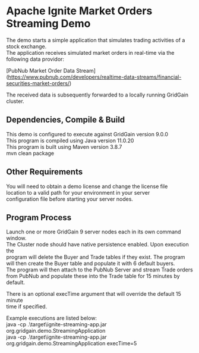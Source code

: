# Apache Ignite Market Orders Streaming Demo  

The demo starts a simple application that simulates trading activities of a stock exchange.   
The application receives simulated market orders in real-time via the following data providor:  

[PubNub Market Order Data Stream]  
(https://www.pubnub.com/developers/realtime-data-streams/financial-securities-market-orders/)  

The received data is subsequently forwarded to a locally running GridGain cluster.  

## Dependencies, Compile & Build  

This demo is configured to execute against GridGain version 9.0.0    
This program is compiled using Java version 11.0.20  
This program is built using Maven version 3.8.7  
mvn clean package  

## Other Requirements  

You will need to obtain a demo license and change the license file    
location to a valid path for your environment in your server  
configuration file before starting your server nodes.  

## Program Process  
Launch one or more GridGain 9 server nodes each in its own command window.    
The Cluster node should have native persistence enabled. Upon execution the   
program will delete the Buyer and Trade tables if they exist. The program  
will then create the Buyer table and populate it with 6 default buyers.  
The program will then attach to the PubNub Server and stream Trade orders  
from PubNub and populate these into the Trade table for 15 minutes by default.  
  
There is an optional execTime argument that will override the default 15 minute    
time if specified.  

Example executions are listed below:  
java -cp .\target\ignite-streaming-app.jar org.gridgain.demo.StreamingApplication  
java -cp .\target\ignite-streaming-app.jar org.gridgain.demo.StreamingApplication execTime=5  


